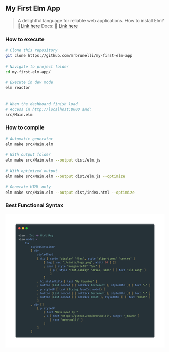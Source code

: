 ## My First Elm App
> A delightful language for reliable web applications.
> How to install Elm? :link:[Link here](https://guide.elm-lang.org/install/elm.html)
> Docs: :link: [Link here](https://elm-lang.org/)

### How to execute
```sh
# Clone this repository
git clone https://github.com/mrbrunelli/my-first-elm-app

# Navigate to project folder
cd my-first-elm-app/

# Execute in dev mode
elm reactor


# When the dashboard finish load 
# Access in http://localhost:8000 and:
src/Main.elm
``` 

### How to compile
```sh
# Automatic generator
elm make src/Main.elm

# With output folder
elm make src/Main.elm --output dist/elm.js

# With optimized output
elm make src/Main.elm --output dist/elm.js --optimize

# Generate HTML only
elm make src/Main.elm --output dist/index.html --optimize
```

### Best Functional Syntax
![](static/screenshot.png)